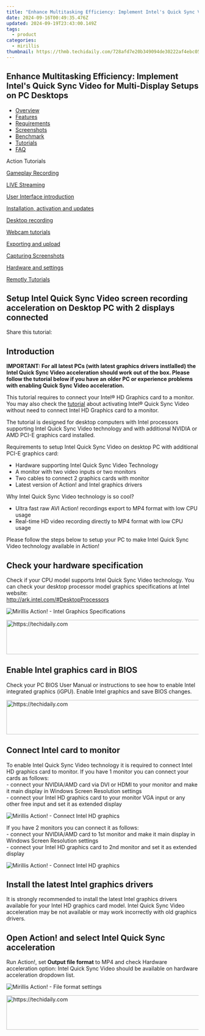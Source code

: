 ```yaml
---
title: "Enhance Multitasking Efficiency: Implement Intel's Quick Sync Video for Multi-Display Setups on PC Desktops"
date: 2024-09-16T00:49:35.476Z
updated: 2024-09-19T23:43:00.149Z
tags:
  - product
categories:
  - mirillis
thumbnail: https://thmb.techidaily.com/728afd7e20b349094de30222af4ebc05eabd7a8ee2169bafa3b138dd4f9cdab2.jpg
---
```


## Enhance Multitasking Efficiency: Implement Intel's Quick Sync Video for Multi-Display Setups on PC Desktops

* [Overview](https://tools.techidaily.com/mirillis/products/)
* [Features](https://tools.techidaily.com/mirillis/products/)
* [Requirements](https://tools.techidaily.com/mirillis/products/)
* [Screenshots](https://tools.techidaily.com/mirillis/products/)
* [Benchmark](https://tools.techidaily.com/mirillis/products/)
* [Tutorials](https://tools.techidaily.com/mirillis/products/)
* [FAQ](https://tools.techidaily.com/mirillis/products/)

Action Tutorials

[Gameplay Recording](https://tools.techidaily.com/mirillis/products/) 

[LIVE Streaming](https://tools.techidaily.com/mirillis/products/) 

[User Interface introduction](https://tools.techidaily.com/mirillis/products/) 

[Installation, activation and updates](https://tools.techidaily.com/mirillis/products/) 

[Desktop recording](https://tools.techidaily.com/mirillis/products/) 

[Webcam tutorials](https://tools.techidaily.com/mirillis/products/) 

[Exporting and upload](https://tools.techidaily.com/mirillis/products/) 

[Capturing Screenshots](https://tools.techidaily.com/mirillis/products/) 

[Hardware and settings](https://tools.techidaily.com/mirillis/products/) 

[Remotly Tutorials](https://remotly.com/tutorials/getting-started-with-remotly-for-windows-pc) 

## Setup Intel Quick Sync Video screen recording acceleration on Desktop PC with 2 displays connected

  
 Share this tutorial:

##  Introduction 

**IMPORTANT: For all latest PCs (with latest graphics drivers instlalled) the Intel Quick Sync Video acceleration should work out of the box. Please follow the tutorial below if you have an older PC or experience problems with enabling Quick Sync Video acceleration.**

 This tutorial requires to connect your Intel® HD Graphics card to a monitor. You may also check the [tutorial](https://tools.techidaily.com/mirillis/products/) about activating Intel® Quick Sync Video without need to connect Intel HD Graphics card to a monitor. 

 The tutorial is designed for desktop computers with Intel processors supporting Intel Quick Sync Video technology and with additional NVIDIA or AMD PCI-E graphics card installed. 

 Requirements to setup Intel Quick Sync Video on desktop PC with additional PCI-E graphics card: 

* Hardware supporting Intel Quick Sync Video Technology
* A monitor with two video inputs or two monitors
* Two cables to connect 2 graphics cards with monitor
* Latest version of Action! and Intel graphics drivers

 Why Intel Quick Sync Video technology is so cool?

* Ultra fast raw AVI Action! recordings export to MP4 format with low CPU usage
* Real-time HD video recording directly to MP4 format with low CPU usage

 Please follow the steps below to setup your PC to make Intel Quick Sync Video technology available in Action! 

##  Check your hardware specification 

 Check if your CPU model supports Intel Quick Sync Video technology. You can check your desktop processor model graphics specifications at Intel website:  
<http://ark.intel.com/#DesktopProcessors> 

![Mirillis Action! - Intel Graphics Specifications](https://mirillis.com/res/old/gfx/tutorials/hardware_settings/mirillis_action_intel_quick_sync_cpu_model_check.jpg "Intel CPU Graphics Specifications") 

<!-- affiliate ads begin -->
<a href="https://dhgate.sjv.io/c/5597632/1186864/12108" target="_top" id="1186864">
  <img src="//a.impactradius-go.com/display-ad/12108-1186864" border="0" alt="https://techidaily.com" width="728" height="90"/>
</a>
<img height="0" width="0" src="https://dhgate.sjv.io/i/5597632/1186864/12108" style="position:absolute;visibility:hidden;" border="0" />
<!-- affiliate ads end -->

##  Enable Intel graphics card in BIOS 

 Check your PC BIOS User Manual or instructions to see how to enable Intel integrated graphics (iGPU). Enable Intel graphics and save BIOS changes. 

<!-- affiliate ads begin -->
<a href="https://appsumo.8odi.net/c/5597632/2123738/7443" target="_top" id="2123738">
  <img src="//a.impactradius-go.com/display-ad/7443-2123738" border="0" alt="https://techidaily.com" width="600" height="90"/>
</a>
<img height="0" width="0" src="https://appsumo.8odi.net/i/5597632/2123738/7443" style="position:absolute;visibility:hidden;" border="0" />
<!-- affiliate ads end -->

##  Connect Intel card to monitor

 To enable Intel Quick Sync Video technology it is required to connect Intel HD graphics card to monitor. If you have 1 monitor you can connect your cards as follows:  
 \- connect your NVIDIA/AMD card via DVI or HDMI to your monitor and make it main display in Windows Screen Resolution settings   
 \- connect your Intel HD graphics card to your monitor VGA input or any other free input and set it as extended display 

![Mirillis Action! - Connect Intel HD graphics](https://mirillis.com/res/old/gfx/tutorials/hardware_settings/mirillis_action_desktop_intel_1.jpg "Connect Intel HD graphics") 

 If you have 2 monitors you can connect it as follows:  
 \- connect your NVIDIA/AMD card to 1st monitor and make it main display in Windows Screen Resolution settings   
 \- connect your Intel HD graphics card to 2nd monitor and set it as extended display 

![Mirillis Action! - Connect Intel HD graphics](https://mirillis.com/res/old/gfx/tutorials/hardware_settings/mirillis_action_desktop_intel_2.jpg "Connect Intel HD graphics") 

## Install the latest Intel graphics drivers 

 It is strongly recommended to install the latest Intel graphics drivers available for your Intel HD graphics card model. Intel Quick Sync Video acceleration may be not available or may work incorrectly with old graphics drivers.

## Open Action! and select Intel Quick Sync acceleration 

 Run Action!, set **Output file format** to MP4 and check Hardware acceleration option: Intel Quick Sync Video should be available on hardware acceleration dropdown list. 

![Mirillis Action! - File format settings](https://mirillis.com/res/old/gfx/tutorials/hardware_settings/mirillis_action_file_format_settings_intel_quick_sync.jpg "File format settings")

<!-- affiliate ads begin -->
<a href="https://ephamedtechinc.pxf.io/c/5597632/2136625/26400" target="_top" id="2136625">
  <img src="//a.impactradius-go.com/display-ad/26400-2136625" border="0" alt="https://techidaily.com" width="728" height="90"/>
</a>
<img height="0" width="0" src="https://ephamedtechinc.pxf.io/i/5597632/2136625/26400" style="position:absolute;visibility:hidden;" border="0" />
<!-- affiliate ads end -->

<ins class="adsbygoogle"
     style="display:block"
     data-ad-format="autorelaxed"
     data-ad-client="ca-pub-7571918770474297"
     data-ad-slot="1223367746"></ins>

<ins class="adsbygoogle"
     style="display:block"
     data-ad-client="ca-pub-7571918770474297"
     data-ad-slot="8358498916"
     data-ad-format="auto"
     data-full-width-responsive="true"></ins>

